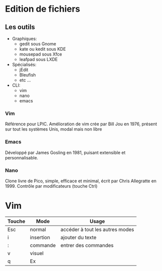 # Edition de fichiers

## Les outils
- Graphiques:
    - gedit sous Gnome
    - kate ou kedit sous KDE
    - mousepad sous Xfce
    - leafpad sous LXDE
- Spécialisés:
    - jEdit
    - Bleufish
    - etc ...
- CLI:
    - vim
    - nano
    - emacs

### Vim
Référence pour LPIC. Amélioration de vim crée par Bill Jou en 1976, présent sur tout les systèmes Unis, modal mais non libre

### Emacs
Développé par James Gosling en 1981, puisant extensible et personnalisable.

### Nano
Clone livre de Pico, simple, efficace et minimal, écrit par Chris Allegratte en 1999. Contrôle par modificateurs (touche Ctrl)


# Vim
| Touche    | Mode      | Usage                             |
| --------- | --------- | --------------------------------- |
| Esc       | normal    | accéder à tout les autres modes   |
| i         | insertion | ajouter du texte                  |
| :         | commande  | entrer des commandes              |
| v         | visuel    |                                   |
| q         | Ex        |                                   |